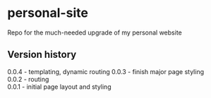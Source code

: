 # personal-site
Repo for the much-needed upgrade of my personal website

## Version history
0.0.4 - templating, dynamic routing
0.0.3 - finish major page styling  
0.0.2 - routing  
0.0.1 - initial page layout and styling  

